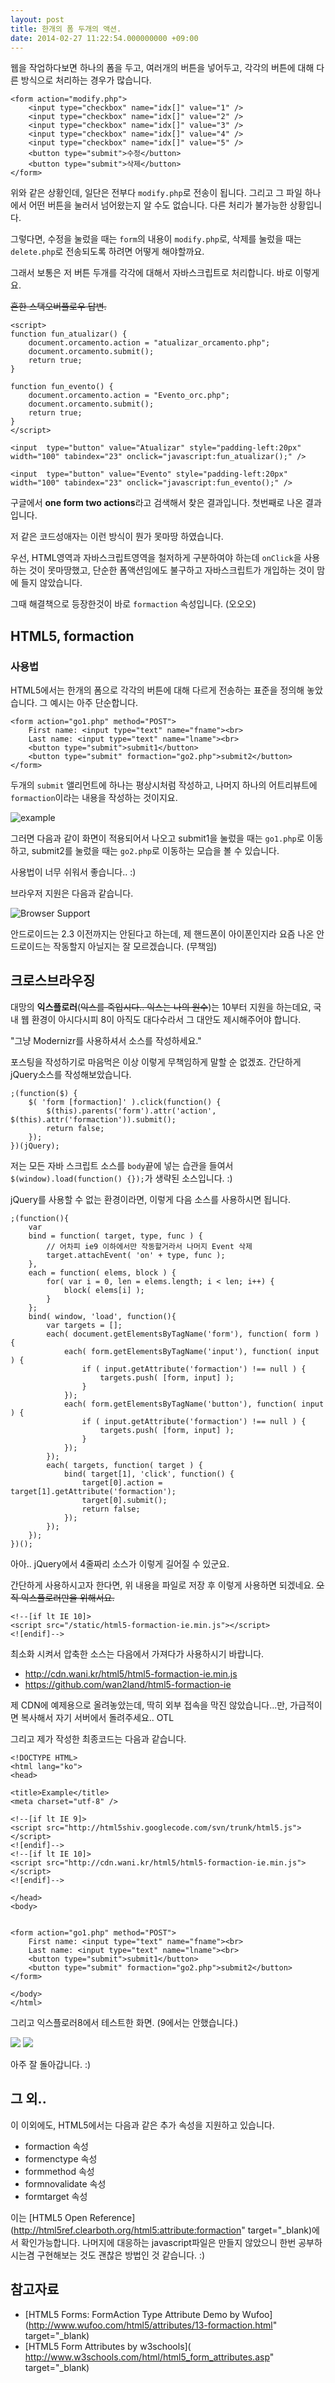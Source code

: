 ```yaml
---
layout: post
title: 한개의 폼 두개의 액션.
date: 2014-02-27 11:22:54.000000000 +09:00
---
```

웹을 작업하다보면 하나의 폼을 두고, 여러개의 버튼을 넣어두고, 각각의 버튼에 대해 다른 방식으로 처리하는 경우가 많습니다.

```prettyprint lang-html linenums
<form action="modify.php">
	<input type="checkbox" name="idx[]" value="1" />
	<input type="checkbox" name="idx[]" value="2" />
	<input type="checkbox" name="idx[]" value="3" />
	<input type="checkbox" name="idx[]" value="4" />
	<input type="checkbox" name="idx[]" value="5" />
    <button type="submit">수정</button>
    <button type="submit">삭제</button>
</form>
```

위와 같은 상황인데, 일단은 전부다 `modify.php`로 전송이 됩니다. 그리고 그 파일 하나에서 어떤 버튼을 눌러서 넘어왔는지 알 수도 없습니다. 다른 처리가 불가능한 상황입니다.

그렇다면, 수정을 눌렀을 때는 `form`의 내용이 `modify.php`로, 삭제를 눌렀을 때는 `delete.php`로 전송되도록 하려면 어떻게 해야할까요.

그래서 보통은 저 버튼 두개를 각각에 대해서 자바스크립트로 처리합니다. 바로 이렇게요.

~~흔한 스택오버플로우 답변.~~

```prettyprint lang-html linenums
<script>
function fun_atualizar() {
    document.orcamento.action = "atualizar_orcamento.php";
    document.orcamento.submit();
    return true;
}

function fun_evento() {
    document.orcamento.action = "Evento_orc.php";
    document.orcamento.submit();
    return true;
}
</script>

<input  type="button" value="Atualizar" style="padding-left:20px" width="100" tabindex="23" onclick="javascript:fun_atualizar();" />

<input  type="button" value="Evento" style="padding-left:20px" width="100" tabindex="23" onclick="javascript:fun_evento();" />
```

구글에서 **one form two actions**라고 검색해서 찾은 결과입니다. 첫번째로 나온 결과입니다.

저 같은 코드성애자는 이런 방식이 뭔가 못마땅 하였습니다.

우선, HTML영역과 자바스크립트영역을 철저하게 구분하여야 하는데 `onClick`을 사용하는 것이 못마땅했고, 단순한 폼액션임에도 불구하고 자바스크립트가 개입하는 것이 맘에 들지 않았습니다.

그때 해결책으로 등장한것이 바로 `formaction` 속성입니다. (오오오)

## HTML5, formaction

### 사용법

HTML5에서는 한개의 폼으로 각각의 버튼에 대해 다르게 전송하는 표준을 정의해 놓았습니다. 그 예시는 아주 단순합니다.

```prettyprint lang-html linenums
<form action="go1.php" method="POST">
	First name: <input type="text" name="fname"><br>
	Last name: <input type="text" name="lname"><br>
	<button type="submit">submit1</button>
	<button type="submit" formaction="go2.php">submit2</button>
</form>
```

두개의 `submit` 앨리먼트에 하나는 평상시처럼 작성하고, 나머지 하나의 어트리뷰트에 `formaction`이라는 내용을 작성하는 것이지요.

![example](/content/images/2014/Feb/img-1.png)

그러면 다음과 같이 화면이 적용되어서 나오고 submit1을 눌렀을 때는 `go1.php`로 이동하고, submit2를 눌렀을 때는 `go2.php`로 이동하는 모습을 볼 수 있습니다.

사용법이 너무 쉬워서 좋습니다.. :)

브라우저 지원은 다음과 같습니다.

![Browser Support](/content/images/2014/Feb/support.png)

안드로이드는 2.3 이전까지는 안된다고 하는데, 제 핸드폰이 아이폰인지라 요즘 나온 안드로이드는 작동할지 아닐지는 잘 모르겠습니다. (무책임)

## 크로스브라우징

대망의 **익스플로러**(~~익스를 죽입시다.. 익스는 나의 원수~~)는 10부터 지원을 하는데요, 국내 웹 환경이 아시다시피 8이 아직도 대다수라서 그 대안도 제시해주어야 합니다.

"그냥 Modernizr를 사용하셔서 소스를 작성하세요."

포스팅을 작성하기로 마음먹은 이상 이렇게 무책임하게 말할 순 없겠죠. 간단하게 jQuery소스를 작성해보았습니다.

```prettyprint lang-javascript linenums
;(function($) {
	$( 'form [formaction]' ).click(function() {
		$(this).parents('form').attr('action', $(this).attr('formaction')).submit();
		return false;
	});
})(jQuery);
```

저는 모든 자바 스크립트 소스를 `body`끝에 넣는 습관을 들여서 `$(window).load(function() {});`가 생략된 소스입니다. :)

jQuery를 사용할 수 없는 환경이라면, 이렇게 다음 소스를 사용하시면 됩니다.

```prettyprint lang-javascript linenums
;(function(){
	var
	bind = function( target, type, func ) {
		// 어차피 ie9 이하에서만 작동할거라서 나머지 Event 삭제
		target.attachEvent( 'on' + type, func );
	},
	each = function( elems, block ) {
		for( var i = 0, len = elems.length; i < len; i++) {
			block( elems[i] );
		}
	};
	bind( window, 'load', function(){
		var targets = [];
		each( document.getElementsByTagName('form'), function( form ) {
			each( form.getElementsByTagName('input'), function( input ) {
				if ( input.getAttribute('formaction') !== null ) {
					targets.push( [form, input] );
				}
			});
			each( form.getElementsByTagName('button'), function( input ) {
				if ( input.getAttribute('formaction') !== null ) {
					targets.push( [form, input] );
				}
			});			
		});
		each( targets, function( target ) {
			bind( target[1], 'click', function() {
				target[0].action = target[1].getAttribute('formaction');
				target[0].submit();
				return false;
			});
		});		
	});
})();
```

아아.. jQuery에서 4줄짜리 소스가 이렇게 길어질 수 있군요.

간단하게 사용하시고자 한다면, 위 내용을 파일로 저장 후 이렇게 사용하면 되겠네요. ~~오직 익스플로러만을 위해서요.~~

```prettyprint lang-html linenums
<!--[if lt IE 10]>
<script src="/static/html5-formaction-ie.min.js"></script>
<![endif]-->
```

최소화 시켜서 압축한 소스는 다음에서 가져다가 사용하시기 바랍니다.

- http://cdn.wani.kr/html5/html5-formaction-ie.min.js
- https://github.com/wan2land/html5-formaction-ie

제 CDN에 예제용으로 올려놓았는데, 딱히 외부 접속을 막진 않았습니다...만, 가급적이면 복사해서 자기 서버에서 돌려주세요.. OTL

그리고 제가 작성한 최종코드는 다음과 같습니다.

```prettyprint lang-html linenums
<!DOCTYPE HTML>
<html lang="ko">
<head>

<title>Example</title>
<meta charset="utf-8" />

<!--[if lt IE 9]>
<script src="http://html5shiv.googlecode.com/svn/trunk/html5.js"></script>
<![endif]-->
<!--[if lt IE 10]>
<script src="http://cdn.wani.kr/html5/html5-formaction-ie.min.js"></script>
<![endif]-->

</head>
<body>


<form action="go1.php" method="POST">
	First name: <input type="text" name="fname"><br>
	Last name: <input type="text" name="lname"><br>
	<button type="submit">submit1</button>
	<button type="submit" formaction="go2.php">submit2</button>
</form>

</body>
</html>
```

그리고 익스플로러8에서 테스트한 화면. (9에서는 안했습니다.)

![](/content/images/2014/Feb/_____2014_02_27____12_13_23.png)
![](/content/images/2014/Feb/_____2014_02_27____12_12_29.png)


아주 잘 돌아갑니다. :)

## 그 외..

이 이외에도, HTML5에서는 다음과 같은 추가 속성을 지원하고 있습니다.

- formaction 속성
- formenctype 속성
- formmethod 속성
- formnovalidate 속성
- formtarget 속성

이는 [HTML5 Open Reference](http://html5ref.clearboth.org/html5:attribute:formaction" target="_blank)에서 확인가능합니다. 나머지에 대응하는 javascript파일은 만들지 않았으니 한번 공부하시는겸 구현해보는 것도 괜찮은 방법인 것 같습니다. :)

## 참고자료

- [HTML5 Forms: FormAction Type Attribute Demo by Wufoo](http://www.wufoo.com/html5/attributes/13-formaction.html" target="_blank)
- [HTML5 Form Attributes by w3schools]( http://www.w3schools.com/html/html5_form_attributes.asp" target="_blank)
